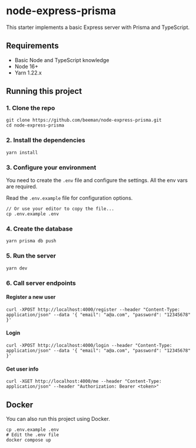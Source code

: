# node-express-prisma

This starter implements a basic Express server with Prisma and TypeScript.

## Requirements

- Basic Node and TypeScript knowledge
- Node 16+
- Yarn 1.22.x

## Running this project

### 1. Clone the repo

```shell
git clone https://github.com/beeman/node-express-prisma.git
cd node-express-prisma
```

### 2. Install the dependencies

```shell
yarn install
```

### 3. Configure your environment

You need to create the `.env` file and configure the settings. All the env vars are required.

Read the `.env.example` file for configuration options.

```shell
// Or use your editor to copy the file...
cp .env.example .env
```

### 4. Create the database

```shell
yarn prisma db push
```

### 5. Run the server

```shell
yarn dev
```

### 6. Call server endpoints

#### Register a new user

```shell
curl -XPOST http://localhost:4000/register --header "Content-Type: application/json" --data '{ "email": "a@a.com", "password": "12345678" }'
```

#### Login

```shell
curl -XPOST http://localhost:4000/login --header "Content-Type: application/json" --data '{ "email": "a@a.com", "password": "12345678" }'
```

#### Get user info

```shell
curl -XGET http://localhost:4000/me --header "Content-Type: application/json" --header "Authorization: Bearer <token>"
```

## Docker

You can also run this project using Docker.

```shell
cp .env.example .env
# Edit the .env file
docker compose up
```
